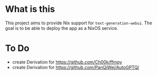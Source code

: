 # What is this
This project aims to provide Nix support for `text-generation-webui`.
The goal is to be able to deploy the app as a NixOS service.

# To Do
- create Derivation for https://github.com/Ch00k/ffmpy
- create Derivation for https://github.com/PanQiWei/AutoGPTQ/
